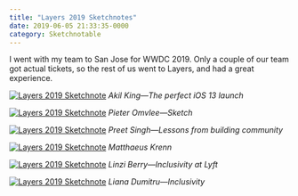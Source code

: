 ```yaml
---
title: "Layers 2019 Sketchnotes"
date: 2019-06-05 21:33:35-0000
category: Sketchnotable
---
```


I went with my team to San Jose for WWDC 2019. Only a couple of our team got actual tickets, so the rest of us went to Layers, and had a great experience.

[![Layers 2019 Sketchnote](/uploads/2019/2a4439200d.jpg)](/uploads/2019/2a4439200d.jpg)
_Akil King—The perfect iOS 13 launch_

[![Layers 2019 Sketchnote](/uploads/2019/d735395fd8.jpg)](/uploads/2019/d735395fd8.jpg)
_Pieter Omvlee—Sketch_

[![Layers 2019 Sketchnote](/uploads/2019/3e7300c5f1.jpg)](/uploads/2019/3e7300c5f1.jpg)
_Preet Singh—Lessons from building community_

[![Layers 2019 Sketchnote](/uploads/2019/0c20945b92.jpg)](/uploads/2019/0c20945b92.jpg)
_Matthaeus Krenn_

[![Layers 2019 Sketchnote](/uploads/2019/7b219c8839.jpg)](/uploads/2019/7b219c8839.jpg)
_Linzi Berry—Inclusivity at Lyft_

[![Layers 2019 Sketchnote](/uploads/2019/3b6a4e6a45.jpg)](/uploads/2019/3b6a4e6a45.jpg)
_Liana Dumitru—Inclusivity_